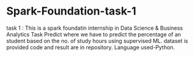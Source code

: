 # Spark-Foundation-task-1
 task 1 : This is a spark foundatin internship in Data Science & Business Analytics Task Predict where we have to predict the percentage of an student based on the no. of study hours using supervised ML. dataset is provided code and result are in repository.
Language used-Python.
